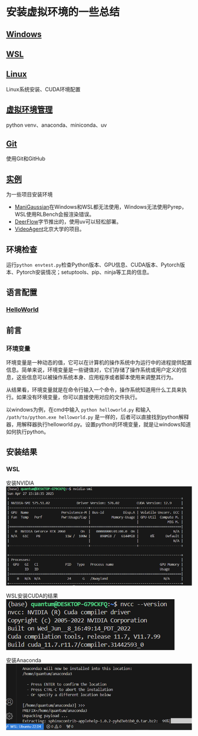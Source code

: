 # 安装虚拟环境的一些总结

## [Windows](./Windows/readme.md)

## [WSL](./WSL/readme.md)

## [Linux](./Linux/readme.md)

Linux系统安装、CUDA环境配置

## [虚拟环境管理](./venv.md)

python venv、anaconda、miniconda、uv

## [Git](./Git/readme.md)

使用Git和GitHub

## [实例](./EnvInstallEg/readme.md)

为一些项目安装环境

- [ManiGaussian](./EnvInstallEg/ManiGaussian.md)在Windows和WSL都无法使用，Windows无法使用Pyrep，WSL使用RLBench会报渲染错误。
- [DeerFlow](./EnvInstallEg/DeerFlow.md)字节推出的，使用uv可以轻松部署。
- [VideoAgent](./EnvInstallEg/VideoAgent.md)北京大学的项目。

## 环境检查

运行`python envtest.py`检查Python版本、GPU信息、CUDA版本、Pytorch版本、Pytorch安装情况；setuptools、pip、ninja等工具的信息。

## 语言配置

### [HelloWorld](./HelloWorld/readme.md)

## 前言

### 环境变量

环境变量是一种动态的值，它可以在计算机的操作系统中为运行中的进程提供配置信息。简单来说，环境变量是一些键值对，它们存储了操作系统或用户定义的信息，这些信息可以被操作系统本身、应用程序或者脚本使用来调整其行为。

从结果看，环境变量就是在命令行输入一个命令，操作系统知道用什么工具来执行。如果没有环境变量，你可以直接使用对应的文件执行。

以windows为例，在cmd中输入  `python helloworld.py`
和输入 `/path/to/python.exe helloworld.py`
是一样的，后者可以直接找到python解释器，用解释器执行helloworld.py。设置python的环境变量，就是让windows知道如何执行python。

## 安装结果

### WSL

安装NVIDIA
<img src="./png/img_nvidia.png">

WSL安装CUDA的结果
<img src="./png/img_nvcc.png">

安装Anaconda
<img src="./png/img_anaconda.png">